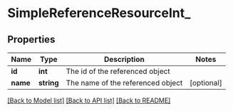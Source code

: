 # SimpleReferenceResourceInt_

## Properties
Name | Type | Description | Notes
------------ | ------------- | ------------- | -------------
**id** | **int** | The id of the referenced object | 
**name** | **string** | The name of the referenced object | [optional] 

[[Back to Model list]](../README.md#documentation-for-models) [[Back to API list]](../README.md#documentation-for-api-endpoints) [[Back to README]](../README.md)


